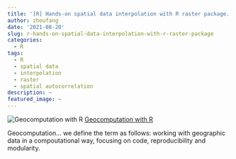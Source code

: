```yaml
---
title: '[R] Hands-on spatial data interpolation with R raster package. '
author: zhoufang
date: '2021-08-20'
slug: r-hands-on-spatial-data-interpolation-with-r-raster-package
categories:
  - R
tags:
  - R
  - spatial data
  - interpolation
  - raster
  - spatial autocorrelation
description: ~
featured_image: ~
---
```


![Geocomputation with R](/post/2021-08-20-r-hands-on-spatial-data-interpolation-with-r-raster-package.en_files/cover.png)
[Geocomputation with R](http://geocompr.robinlovelace.net)

Geocomputation... we define the term as follows: working with geographic data in a compoutational way, focusing on code, reproducibility and modularity.
